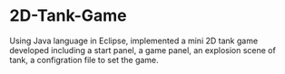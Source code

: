 # 2D-Tank-Game
Using Java language in Eclipse, implemented a mini 2D tank game developed including a start panel, a game panel, an explosion scene of tank, a configration file to set the game.
